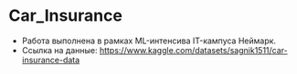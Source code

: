 # Car_Insurance

* Работа выполнена в рамках ML-интенсива IT-кампуса Неймарк. 
* Ссылка на данные: https://www.kaggle.com/datasets/sagnik1511/car-insurance-data
